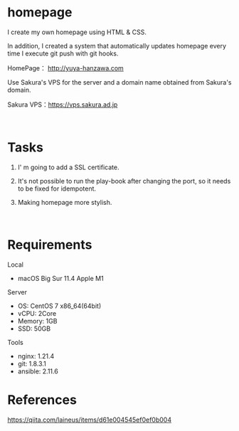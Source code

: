 # homepage 

I create my own homepage using HTML & CSS.

In addition, I created a system that automatically updates homepage every time I execute git push with git hooks.

HomePage： http://yuya-hanzawa.com

Use Sakura's VPS for the server and a domain name obtained from Sakura's domain.

Sakura VPS：https://vps.sakura.ad.jp

</br>

# Tasks
1. I' m going to add a SSL certificate.

2. It's not possible to run the play-book after changing the port, so it needs to be fixed for idempotent.

3. Making homepage more stylish.

</br>

# Requirements
Local
- macOS Big Sur 11.4 Apple M1

Server  
- OS: CentOS 7 x86_64(64bit)  
- vCPU: 2Core  
- Memory: 1GB  
- SSD: 50GB  

Tools
- nginx: 1.21.4
- git: 1.8.3.1
- ansible: 2.11.6

# References
https://qiita.com/laineus/items/d61e004545ef0ef0b004
